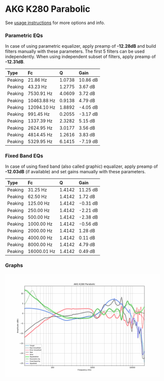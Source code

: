 # AKG K280 Parabolic
See [usage instructions](https://github.com/jaakkopasanen/AutoEq#usage) for more options and info.

### Parametric EQs
In case of using parametric equalizer, apply preamp of **-12.28dB** and build filters manually
with these parameters. The first 5 filters can be used independently.
When using independent subset of filters, apply preamp of **-12.31dB**.

| Type    | Fc          |      Q | Gain     |
|:--------|:------------|:-------|:---------|
| Peaking | 21.86 Hz    | 1.0738 | 10.86 dB |
| Peaking | 43.23 Hz    | 1.2775 | 3.67 dB  |
| Peaking | 7530.91 Hz  | 4.0609 | 3.72 dB  |
| Peaking | 10463.88 Hz | 0.9138 | 4.79 dB  |
| Peaking | 12094.10 Hz | 1.8892 | -4.05 dB |
| Peaking | 991.45 Hz   | 0.2055 | -3.17 dB |
| Peaking | 1337.39 Hz  | 2.3282 | 5.15 dB  |
| Peaking | 2624.95 Hz  | 3.0177 | 3.56 dB  |
| Peaking | 4814.45 Hz  | 1.2616 | 3.83 dB  |
| Peaking | 5329.95 Hz  | 6.1415 | -7.19 dB |

### Fixed Band EQs
In case of using fixed band (also called graphic) equalizer, apply preamp of **-12.03dB**
(if available) and set gains manually with these parameters.

| Type    | Fc          |      Q | Gain     |
|:--------|:------------|:-------|:---------|
| Peaking | 31.25 Hz    | 1.4142 | 11.25 dB |
| Peaking | 62.50 Hz    | 1.4142 | 1.72 dB  |
| Peaking | 125.00 Hz   | 1.4142 | -0.31 dB |
| Peaking | 250.00 Hz   | 1.4142 | -2.21 dB |
| Peaking | 500.00 Hz   | 1.4142 | -2.38 dB |
| Peaking | 1000.00 Hz  | 1.4142 | -0.56 dB |
| Peaking | 2000.00 Hz  | 1.4142 | 1.28 dB  |
| Peaking | 4000.00 Hz  | 1.4142 | 0.11 dB  |
| Peaking | 8000.00 Hz  | 1.4142 | 4.79 dB  |
| Peaking | 16000.01 Hz | 1.4142 | 0.49 dB  |

### Graphs
![](./AKG%20K280%20Parabolic.png)